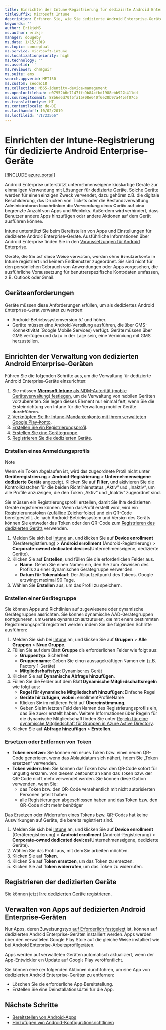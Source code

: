 ```yaml
---
title: Einrichten der Intune-Registrierung für dedizierte Android Enterprise-Geräte
titleSuffix: Microsoft Intune
description: Erfahren Sie, wie Sie dedizierte Android Enterprise-Geräte bei Intune registrieren.
keywords: ''
author: ErikjeMS
ms.author: erikje
manager: dougeby
ms.date: 1/15/2019
ms.topic: conceptual
ms.service: microsoft-intune
ms.localizationpriority: high
ms.technology: ''
ms.assetid: ''
ms.reviewer: chmaguir
ms.suite: ems
search.appverid: MET150
ms.custom: seodec18
ms.collection: M365-identity-device-management
ms.openlocfilehash: e07952b6e7147ffa9b84cfbd1988ebb927b411dd
ms.sourcegitcommit: 88b6e6d70f5fa15708e640f6e20b97a442ef07c5
ms.translationtype: HT
ms.contentlocale: de-DE
ms.lasthandoff: 10/02/2019
ms.locfileid: "71723566"
---
```

# <a name="set-up-intune-enrollment-of-android-enterprise-dedicated-devices"></a>Einrichten der Intune-Registrierung für dedizierte Android Enterprise-Geräte

[!INCLUDE [azure_portal](../includes/azure_portal.md)]

Android Enterprise unterstützt unternehmenseigene kioskartige Geräte zur einmaligen Verwendung mit Lösungen für dedizierte Geräte. Solche Geräte werden für einen einzigen Zweck verwendet, dazu gehören z.B. die digitale Beschilderung, das Drucken von Tickets oder die Bestandsverwaltung. Administratoren beschränken die Verwendung eines Geräts auf eine begrenzte Anzahl von Apps und Weblinks. Außerdem wird verhindert, dass Benutzer andere Apps hinzufügen oder andere Aktionen auf dem Gerät ausführen können.

Intune unterstützt Sie beim Bereitstellen von Apps und Einstellungen für dedizierte Android Enterprise-Geräte. Ausführliche Informationen über Android Enterprise finden Sie in den [Voraussetzungen für Android Enterprise](https://support.google.com/work/android/answer/6174145?hl=en&ref_topic=6151012).

Geräte, die Sie auf diese Weise verwalten, werden ohne Benutzerkonto in Intune registriert und keinem Endbenutzer zugeordnet. Sie sind nicht für den persönlichen Gebrauch von Anwendungen oder Apps vorgesehen, die ausführliche Voraussetzung für benutzerspezifische Kontodaten umfassen, z.B. Outlook oder Gmail.

## <a name="device-requirements"></a>Geräteanforderungen

Geräte müssen diese Anforderungen erfüllen, um als dediziertes Android Enterprise-Gerät verwaltet zu werden:

- Android-Betriebssystemversion 5.1 und höher.
- Geräte müssen eine Android-Verteilung ausführen, die über GMS-Konnektivität (Google Mobile Services) verfügt. Geräte müssen über GMS verfügen und dazu in der Lage sein, eine Verbindung mit GMS herzustellen.

## <a name="set-up-android-enterprise-dedicated-device-management"></a>Einrichten der Verwaltung von dedizierten Android Enterprise-Geräten

Führen Sie die folgenden Schritte aus, um die Verwaltung für dedizierte Android Enterprise-Geräte einzurichten:

1. Sie müssen [**Microsoft Intune** als MDM-Autorität (mobile Geräteverwaltung) festlegen](../fundamentals/mdm-authority-set.md), um die Verwaltung von mobilen Geräten vorzubereiten. Sie legen dieses Element nur einmal fest, wenn Sie die Ersteinrichtung von Intune für die Verwaltung mobiler Geräte durchführen.
2. [Verknüpfen Sie Ihr Intune-Mandantenkonto mit Ihrem verwalteten Google Play-Konto](connect-intune-android-enterprise.md).
3. [Erstellen Sie ein Registrierungsprofil](#create-an-enrollment-profile).
4. [Erstellen Sie eine Gerätegruppe](#create-a-device-group).
5. [Registrieren Sie die dedizierten Geräte](#enroll-the-dedicated-devices).

### <a name="create-an-enrollment-profile"></a>Erstellen eines Anmeldungsprofils

> [!NOTE]
> Wenn ein Token abgelaufen ist, wird das zugeordnete Profil nicht unter **Geräteregistrierung** > **Android-Registrierung** > **Unternehmenseigene dedizierte Geräte** angezeigt. Klicken Sie auf **Filter**, und aktivieren Sie die Kontrollkästchen für die beiden Richtlinienstatus „Aktiv“ und „Inaktiv“, um alle Profile anzuzeigen, die den Token „Aktiv“ und „Inaktiv“ zugeordnet sind. 

Sie müssen ein Registrierungsprofil erstellen, damit Sie Ihre dedizierten Geräte registrieren können. Wenn das Profil erstellt wird, wird ein Registrierungstoken (zufällige Zeichenfolge) und ein QR-Code bereitgestellt. Je nach Android-Betriebssystem und Version des Geräts können Sie entweder das Token oder den QR-Code zum [Registrieren des dedizierten Geräts](#enroll-the-dedicated-devices) verwenden.

1. Melden Sie sich bei [Intune](https://go.microsoft.com/fwlink/?linkid=2090973) an, und klicken Sie auf **Device enrollment** (Geräteregistrierung) > **Android enrollment** (Android-Registrierung) > **Corporate-owned dedicated devices**(Unternehmenseigene, dedizierte Geräte).
2. Klicken Sie auf **Erstellen**, und füllen Sie die erforderlichen Felder aus.
    - **Name**: Geben Sie einen Namen ein, den Sie zum Zuweisen des Profils zu einer dynamischen Gerätegruppe verwenden.
    - **Datum für Tokenablauf**: Der Ablaufzeitpunkt des Tokens. Google erzwingt maximal 90 Tage.
3. Wählen Sie **Erstellen** aus, um das Profil zu speichern.

### <a name="create-a-device-group"></a>Erstellen einer Gerätegruppe

Sie können Apps und Richtlinien auf zugewiesene oder dynamische Gerätegruppen ausrichten. Sie können dynamische AAD-Gerätegruppen konfigurieren, um Geräte dynamisch aufzufüllen, die mit einem bestimmten Registrierungsprofil registriert werden, indem Sie die folgenden Schritte ausführen:

1. Melden Sie sich bei [Intune](https://go.microsoft.com/fwlink/?linkid=2090973) an, und klicken Sie auf **Gruppen** > **Alle Gruppen** > **Neue Gruppe**.
2. Füllen Sie auf dem Blatt **Gruppe** die erforderlichen Felder wie folgt aus:
    - **Gruppentyp**: Sicherheit
    - **Gruppenname**: Geben Sie einen aussagekräftigen Namen ein (z.B. Factory 1-Geräte)
    - **Mitgliedschaftstyp**: Dynamisches Gerät
3. Klicken Sie auf **Dynamische Abfrage hinzufügen**.
4. Füllen Sie die Felder auf dem Blatt **Dynamische Mitgliedschaftsregeln** wie folgt aus:
    - **Regel für dynamische Mitgliedschaft hinzufügen**: Einfache Regel
    - **Geräte hinzufügen, wobei:** enrollmentProfileName
    - Klicken Sie im mittleren Feld auf **Übereinstimmung**.
    - Geben Sie im letzten Feld den Namen des Registrierungsprofils ein, das Sie zuvor erstellt haben.
    Weitere Informationen über Regeln für die dynamische Mitgliedschaft finden Sie unter [Regeln für eine dynamische Mitgliedschaft für Gruppen in Azure Active Directory](https://docs.microsoft.com/azure/active-directory/users-groups-roles/groups-dynamic-membership). 
5. Klicken Sie auf **Abfrage hinzufügen** > **Erstellen**.

### <a name="replace-or-remove-tokens"></a>Ersetzen oder Entfernen von Token

- **Token ersetzen**: Sie können ein neues Token bzw. einen neuen QR-Code generieren, wenn das Ablaufdatum sich nähert, indem Sie „Token ersetzen“ verwenden.
- **Token widerrufen**: Sie können das Token bzw. den QR-Code sofort für ungültig erklären. Von diesem Zeitpunkt an kann das Token bzw. der QR-Code nicht mehr verwendet werden. Sie können diese Option verwenden, wenn Sie:
  - das Token bzw. den QR-Code versehentlich mit nicht autorisierten Personen geteilt haben
  - alle Registrierungen abgeschlossen haben und das Token bzw. den QR-Code nicht mehr benötigen

Das Ersetzen oder Widerrufen eines Tokens bzw. QR-Codes hat keine Auswirkungen auf Geräte, die bereits registriert sind.

1. Melden Sie sich bei [Intune](https://go.microsoft.com/fwlink/?linkid=2090973) an, und klicken Sie auf **Device enrollment** (Geräteregistrierung) > **Android enrollment** (Android-Registrierung) > **Corporate-owned dedicated devices**(Unternehmenseigene, dedizierte Geräte).
2. Wählen Sie das Profil aus, mit dem Sie arbeiten möchten.
3. Klicken Sie auf **Token**.
4. Klicken Sie auf **Token ersetzen**, um das Token zu ersetzen.
5. Klicken Sie auf **Token widerrufen**, um das Token zu widerrufen.

## <a name="enroll-the-dedicated-devices"></a>Registrieren der dedizierten Geräte

Sie können jetzt [Ihre dedizierten Geräte registrieren](android-dedicated-devices-fully-managed-enroll.md).

## <a name="managing-apps-on-android-enterprise-dedicated-devices"></a>Verwalten von Apps auf dedizierten Android Enterprise-Geräten

Nur Apps, deren Zuweisungstyp [auf Erforderlich festgelegt](../apps/apps-deploy.md#assign-an-app) ist, können auf dedizierten Android Enterprise-Geräten installiert werden. Apps werden über den verwalteten Google Play Store auf die gleiche Weise installiert wie bei Android Enterprise-Arbeitsprofilgeräten.

Apps werden auf verwalteten Geräten automatisch aktualisiert, wenn der App-Entwickler ein Update auf Google Play veröffentlicht.

Sie können eine der folgenden Aktionen durchführen, um eine App von dedizierten Android Enterprise-Geräten zu entfernen:
- Löschen Sie die erforderliche App-Bereitstellung.
- Erstellen Sie eine Deinstallationsdatei für die App.

## <a name="next-steps"></a>Nächste Schritte
- [Bereitstellen von Android-Apps](../apps/apps-deploy.md)
- [Hinzufügen von Android-Konfigurationsrichtlinien](../configuration/device-profiles.md)
